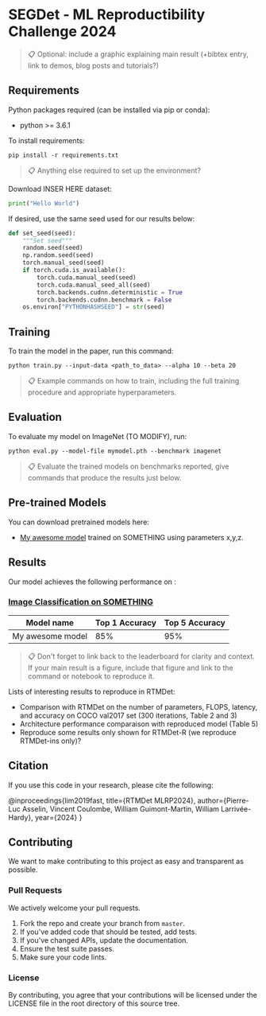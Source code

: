 # SEGDet - ML Reproductibility Challenge 2024

>📋  Optional: include a graphic explaining main result (+bibtex entry, link to demos, blog posts and tutorials?)

## Requirements

Python packages required (can be installed via pip or conda):

- python >= 3.6.1

To install requirements:

```setup
pip install -r requirements.txt
```

>📋  Anything else required to set up the environment?

Download INSER HERE dataset:

```python
print("Hello World")
```

If desired, use the same seed used for our results below:

```python
def set_seed(seed):
    """Set seed"""
    random.seed(seed)
    np.random.seed(seed)
    torch.manual_seed(seed)
    if torch.cuda.is_available():
        torch.cuda.manual_seed(seed)
        torch.cuda.manual_seed_all(seed)
        torch.backends.cudnn.deterministic = True
        torch.backends.cudnn.benchmark = False
    os.environ["PYTHONHASHSEED"] = str(seed)
```

## Training

To train the model in the paper, run this command:

```train
python train.py --input-data <path_to_data> --alpha 10 --beta 20
```

>📋  Example commands on how to train, including the full training procedure and appropriate hyperparameters.

## Evaluation

To evaluate my model on ImageNet (TO MODIFY), run:

```eval
python eval.py --model-file mymodel.pth --benchmark imagenet
```

>📋  Evaluate the trained models on benchmarks reported, give commands that produce the results just below.

## Pre-trained Models

You can download pretrained models here:

- [My awesome model](https://drive.google.com/mymodel.pth) trained on SOMETHING using parameters x,y,z. 

## Results

Our model achieves the following performance on :

### [Image Classification on SOMETHING](https://paperswithcode.com/sota/image-classification-on-imagenet)

| Model name         | Top 1 Accuracy  | Top 5 Accuracy |
| ------------------ |---------------- | -------------- |
| My awesome model   |     85%         |      95%       |

>📋  Don't forget to link back to the leaderboard for clarity and context. If your main result is a figure, include that figure and link to the command or notebook to reproduce it. 

Lists of interesting results to reproduce in RTMDet:

- Comparison with RTMDet on the number of parameters, FLOPS, latency, and accuracy on COCO
val2017 set (300 iterations, Table 2 and 3)
- Architecture performance comparaison with reproduced model (Table 5)
- Reproduce some results only shown for RTMDet-R (we reproduce RTMDet-ins only)?

## Citation

If you use this code in your research, please cite the following:

@inproceedings{lim2019fast,
  title={RTMDet MLRP2024},
  author={Pierre-Luc Asselin, Vincent Coulombe, William Guimont-Martin, William Larrivée-Hardy},
  year={2024}
}

## Contributing

We want to make contributing to this project as easy and transparent as
possible.

### Pull Requests
We actively welcome your pull requests.

1. Fork the repo and create your branch from `master`.
2. If you've added code that should be tested, add tests.
3. If you've changed APIs, update the documentation.
4. Ensure the test suite passes.
5. Make sure your code lints.

### License
By contributing, you agree that your contributions will be licensed
under the LICENSE file in the root directory of this source tree.
